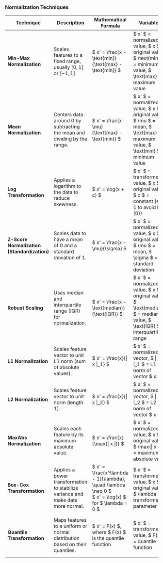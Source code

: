 ### Normalization Techniques

| **Technique**             | **Description**                                               | **Mathematical Formula**                               | **Variables**                     | **Advantages**                                         | **Disadvantages**                                       |
|---------------------------|---------------------------------------------------------------|-------------------------------------------------------|-----------------------------------|--------------------------------------------------------|--------------------------------------------------------|
| **Min-Max Normalization** | Scales features to a fixed range, usually $[0, 1]$ or $[-1, 1]$. | $ x' = \frac{x - \text{min}}{\text{max} - \text{min}} $                        | $ x' $ = normalized value, $ x $ = original value, $ \text{min} $ = minimum value, $ \text{max} $ = maximum value | Simple, preserves relationships between data points. | Sensitive to outliers, does not handle outliers well. |
| **Mean Normalization**    | Centers data around 0 by subtracting the mean and dividing by the range. | $ x' = \frac{x - \mu}{\text{max} - \text{min}} $                           | $ x' $ = normalized value, $ x $ = original value, $ \mu $ = mean, $ \text{max} $ = maximum value, $ \text{min} $ = minimum value | Centers data around 0, makes data zero-centered. | Sensitive to outliers, range may still be large. |
| **Log Transformation**    | Applies a logarithm to the data to reduce skewness.           | $ x' = \log(x + c) $                                     | $ x' $ = transformed value, $ x $ = original value, $ c $ = constant (e.g., 1 to avoid $\log(0)$) | Reduces skewness, useful for exponential data distributions. | May not handle zero or negative values well. |
| **Z-Score Normalization (Standardization)** | Scales data to have a mean of 0 and a standard deviation of 1. | $ x' = \frac{x - \mu}{\sigma} $                                     | $ x' $ = normalized value, $ x $ = original value, $ \mu $ = mean, $ \sigma $ = standard deviation | Handles outliers better, data follows a normal distribution. | Not bounded, can lead to negative values. |
| **Robust Scaling**        | Uses median and interquartile range (IQR) for normalization. | $ x' = \frac{x - \text{median}}{\text{IQR}} $                              | $ x' $ = normalized value, $ x $ = original value, $ \text{median} $ = median value, $ \text{IQR} $ = interquartile range | Robust to outliers, scales features with median and IQR. | May not work well if data is not roughly symmetric. |
| **L1 Normalization**      | Scales feature vector to unit L1 norm (sum of absolute values). | $ x' = \frac{x}{\| x \|_1} $                                | $ x' $ = normalized vector, $ \| x \|_1 $ = L1 norm of vector $ x $ | Useful for sparse data, preserves sparsity of feature vectors. | Can lead to numerical instability in some cases. |
| **L2 Normalization**      | Scales feature vector to unit norm (length 1).               | $ x' = \frac{x}{\| x \|_2} $                                | $ x' $ = normalized vector, $ \| x \|_2 $ = L2 norm of vector $ x $ | Ensures all features have the same scale, useful for text classification. | Can distort feature magnitude, especially for sparse data. |
| **MaxAbs Normalization**  | Scales each feature by its maximum absolute value.            | $ x' = \frac{x}{\max(\| x \|)} $                                 | $ x' $ = normalized value, $ x $ = original value, $ \max(\| x \|) $ = maximum absolute value | Preserves sparsity, bounded between $[-1, 1]$. | Sensitive to outliers, normalization might not be uniform. |
| **Box-Cox Transformation**| Applies a power transformation to stabilize variance and make data more normal. | $ x' = \frac{x^\lambda - 1}{\lambda}, \quad \lambda \neq 0 $ <br> $ x' = \log(x) $ for $ \lambda = 0 $ | $ x' $ = transformed value, $ x $ = original value, $ \lambda $ = transformation parameter | Flexible, can handle a variety of distributions. | Requires parameter tuning, may not be intuitive. |
| **Quantile Transformation** | Maps features to a uniform or normal distribution based on their quantiles. | $ x' = F(x) $, where $ F(x) $ is the quantile function     | $ x' $ = transformed value, $ F(x) $ = quantile function | Transforms data to uniform or normal distribution, robust to outliers. | Computationally intensive, may lose interpretability. |